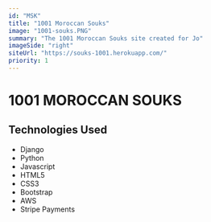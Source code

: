 ```yaml
---
id: "MSK"
title: "1001 Moroccan Souks"
image: "1001-souks.PNG"
summary: "The 1001 Moroccan Souks site created for Jo"
imageSide: "right"
siteUrl: "https://souks-1001.herokuapp.com/"
priority: 1
---
```


# 1001 MOROCCAN SOUKS

## Technologies Used

- Django
- Python
- Javascript
- HTML5
- CSS3
- Bootstrap
- AWS
- Stripe Payments
